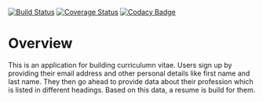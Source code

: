 [![Build Status](https://travis-ci.com/meshack-mbuvi/cv-builder.svg?branch=develop)](https://travis-ci.com/meshack-mbuvi/cv-builder)
[![Coverage Status](https://coveralls.io/repos/github/meshack-mbuvi/cv-builder/badge.svg)](https://coveralls.io/github/meshack-mbuvi/cv-builder)
[![Codacy Badge](https://api.codacy.com/project/badge/Grade/d60ba262fb034ff886a3c99f4aabbbf8)](https://www.codacy.com/manual/meshack-mbuvi/cv-builder?utm_source=github.com&utm_medium=referral&utm_content=meshack-mbuvi/cv-builder&utm_campaign=Badge_Grade)

# Overview

This is an application for building curriculumn vitae. Users sign up by providing their email address and other personal details like first name and last name. They then go ahead to provide data about their profession which is listed in different headings.
Based on this data, a resume is build for them.
